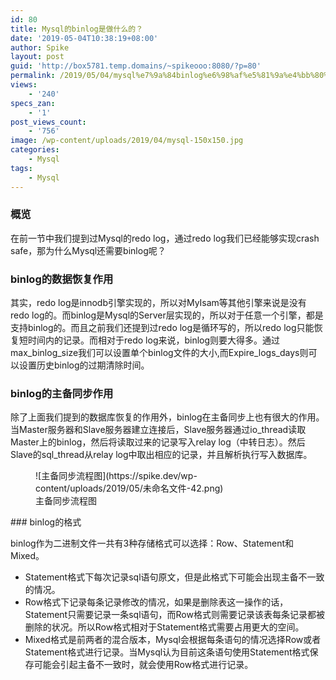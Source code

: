 ```yaml
---
id: 80
title: Mysql的binlog是做什么的？
date: '2019-05-04T10:38:19+08:00'
author: Spike
layout: post
guid: 'http://box5781.temp.domains/~spikeooo:8080/?p=80'
permalink: /2019/05/04/mysql%e7%9a%84binlog%e6%98%af%e5%81%9a%e4%bb%80%e4%b9%88%e7%9a%84%ef%bc%9f/
views:
    - '240'
specs_zan:
    - '1'
post_views_count:
    - '756'
image: /wp-content/uploads/2019/04/mysql-150x150.jpg
categories:
    - Mysql
tags:
    - Mysql
---
```


### 概览

在前一节中我们提到过Mysql的redo log，通过redo log我们已经能够实现crash safe，那为什么Mysql还需要binlog呢？

### binlog的数据恢复作用

其实，redo log是innodb引擎实现的，所以对MyIsam等其他引擎来说是没有redo log的。而binlog是Mysql的Server层实现的，所以对于任意一个引擎，都是支持binlog的。而且之前我们还提到过redo log是循环写的，所以redo log只能恢复短时间内的记录。而相对于redo log来说，binlog则要大得多。通过max\_binlog\_size我们可以设置单个binlog文件的大小,而Expire\_logs\_days则可以设置历史binlog的过期清除时间。

### binlog的主备同步作用

 除了上面我们提到的数据库恢复的作用外，binlog在主备同步上也有很大的作用。当Master服务器和Slave服务器建立连接后，Slave服务器通过io\_thread读取Master上的binlog，然后将读取过来的记录写入relay log（中转日志）。然后Slave的sql\_thread从relay log中取出相应的记录，并且解析执行写入数据库。

<figure> ![主备同步流程图](https://spike.dev/wp-content/uploads/2019/05/未命名文件-42.png)<figcaption>主备同步流程图</figcaption></figure>### binlog的格式

 binlog作为二进制文件一共有3种存储格式可以选择：Row、Statement和Mixed。

- Statement格式下每次记录sql语句原文，但是此格式下可能会出现主备不一致的情况。
- Row格式下记录每条记录修改的情况，如果是删除表这一操作的话，Statement只需要记录一条sql语句，而Row格式则需要记录该表每条记录都被删除的状况。所以Row格式相对于Statement格式需要占用更大的空间。
- Mixed格式是前两者的混合版本，Mysql会根据每条语句的情况选择Row或者Statement格式进行记录。当Mysql认为目前这条语句使用Statement格式保存可能会引起主备不一致时，就会使用Row格式进行记录。